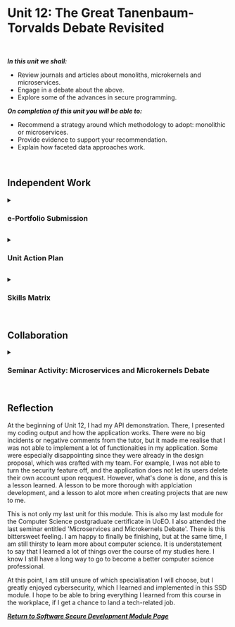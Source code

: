 <!--layout: page
title: "SSDCS Unit 12 "
permalink: /ssdcs_unit12-->

# Unit 12: The Great Tanenbaum-Torvalds Debate Revisited
<br>

_**In this unit we shall:** <br>_

- Review journals and articles about monoliths, microkernels and microservices.<br>
- Engage in a debate about the above.<Br>
- Explore some of the advances in secure programming.<br>

_**On completion of this unit you will be able to:** <br>_

- Recommend a strategy around which methodology to adopt: monolithic or microservices.<br>
- Provide evidence to support your recommendation.<Br>
- Explain how faceted data approaches work.<br>
<br>

## Independent Work

<details><summary><h3>e-Portfolio Submission</h3></summary><br>  

It's this website. Please feel free to navigate the Secure Software Development page from https://patzsantos.github.io/e-portfolio-uoeo/ssdcs_landing .</details>

<details><summary><h3>Unit Action Plan</h3></summary><br>  

<img src="images/ssdcs_unit12_actionplan1.jpg?raw=true"><br>
<img src="images/ssdcs_unit12_actionplan2.jpg?raw=true"></details>

<details><summary><h3>Skills Matrix</h3></summary><br>  

<img src="images/ssdcs_unit12_skillsmatrix1.jpg?raw=true"></details><br>

## Collaboration
<details><summary><h3> Seminar Activity: Microservices and Microkernels Debate</h3></summary>

Read Biggs et al (2018) and Bucchiarone et al (2018) as examples of modern views and approaches to the Monolithic vs. Microservices/ Microkernel debate.

- Post your team’s stance to the forum along with justifications.
- Read all the arguments for each position.
- Choose one team response that disagrees with your team stance and post a message that refutes their argument.
- During this week’s seminar session, all students will independently vote for which argument they believe was presented most persuasively.
<img src="images/ssdcs_unit11_seminar1.jpg?raw=true">
</details><Br>

## Reflection

At the beginning of Unit 12, I had my API demonstration. There, I presented my coding output and how the application works. There were no big incidents or negative comments from the tutor, but it made me realise that I was not able to implement a lot of functionaities in my application. Some were especially disappointing since they were already in the design proposal, which was crafted with my team. For example, I was not able to turn the security feature off, and the application does not let its users delete their own account upon reqquest. However, what's done is done, and this is a lesson learned. A lesson to be more thorough with applciation development, and a lesson to alot more when creating projects that are new to me. 

This is not only my last unit for this module. This is also my last module for the Computer Science postgraduate certificate in UoEO. I also attended the last seminar entitled 'Microservices and Microkernels Debate'. There is this bittersweet feeling. I am happy to finally be finishing, but at the same time, I am still thirsty to learn more about computer science. It is understatement to say that I learned a lot of things over the course of my studies here. I know I still have a long way to go to become a better computer science professional. 

At this point, I am still unsure of which specialisation I will choose, but I greatly enjoyed cybersecurity, which I learned and implemented in this SSD module. I hope to be able to bring everything I learned from this course in the workplace, if I get a chance to land a tech-related job. 

**_[Return to Software Secure Development Module Page](https://patzsantos.github.io/e-portfolio-uoeo/ssdcs_landing)_**
